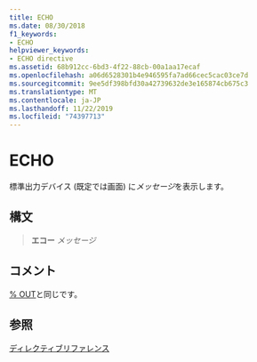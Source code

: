 ```yaml
---
title: ECHO
ms.date: 08/30/2018
f1_keywords:
- ECHO
helpviewer_keywords:
- ECHO directive
ms.assetid: 68b912cc-6bd3-4f22-88cb-00a1aa17ecaf
ms.openlocfilehash: a06d6528301b4e946595fa7ad66cec5cac03ce7d
ms.sourcegitcommit: 9ee5df398bfd30a42739632de3e165874cb675c3
ms.translationtype: MT
ms.contentlocale: ja-JP
ms.lasthandoff: 11/22/2019
ms.locfileid: "74397713"
---
```

# <a name="echo"></a>ECHO

標準出力デバイス (既定では画面) に*メッセージ*を表示します。

## <a name="syntax"></a>構文

> **エコー** *メッセージ*

## <a name="remarks"></a>コメント

[% OUT](../../assembler/masm/percent-out.md)と同じです。

## <a name="see-also"></a>参照

[ディレクティブリファレンス](directives-reference.md)
